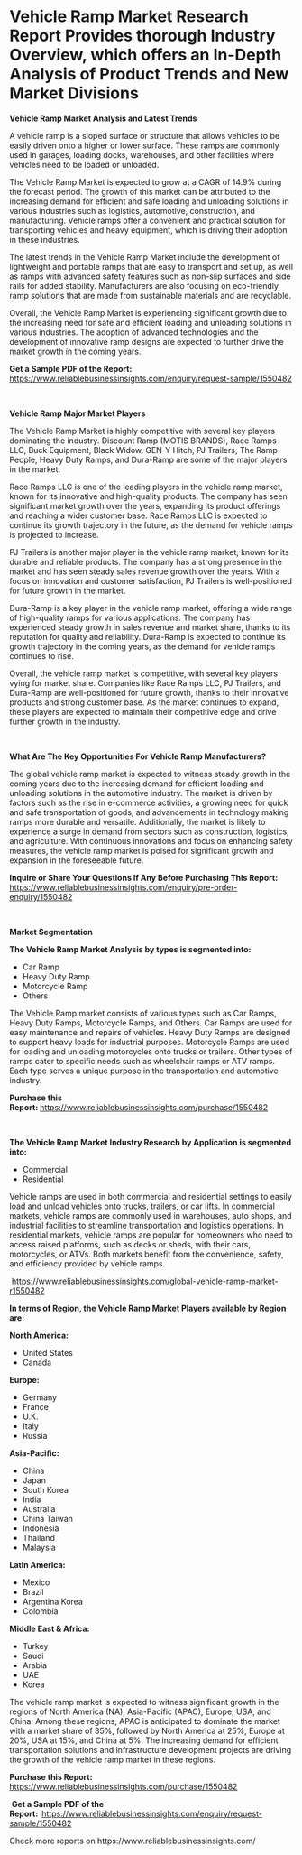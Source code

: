 <p><h1>Vehicle Ramp Market Research Report Provides thorough Industry Overview, which offers an In-Depth Analysis of Product Trends and New Market Divisions</h1></p><p><strong>Vehicle Ramp Market Analysis and Latest Trends</strong></p>
<p><p>A vehicle ramp is a sloped surface or structure that allows vehicles to be easily driven onto a higher or lower surface. These ramps are commonly used in garages, loading docks, warehouses, and other facilities where vehicles need to be loaded or unloaded.</p><p>The Vehicle Ramp Market is expected to grow at a CAGR of 14.9% during the forecast period. The growth of this market can be attributed to the increasing demand for efficient and safe loading and unloading solutions in various industries such as logistics, automotive, construction, and manufacturing. Vehicle ramps offer a convenient and practical solution for transporting vehicles and heavy equipment, which is driving their adoption in these industries.</p><p>The latest trends in the Vehicle Ramp Market include the development of lightweight and portable ramps that are easy to transport and set up, as well as ramps with advanced safety features such as non-slip surfaces and side rails for added stability. Manufacturers are also focusing on eco-friendly ramp solutions that are made from sustainable materials and are recyclable.</p><p>Overall, the Vehicle Ramp Market is experiencing significant growth due to the increasing need for safe and efficient loading and unloading solutions in various industries. The adoption of advanced technologies and the development of innovative ramp designs are expected to further drive the market growth in the coming years.</p></p>
<p><strong>Get a Sample PDF of the Report:&nbsp;</strong> <a href="https://www.reliablebusinessinsights.com/enquiry/request-sample/1550482">https://www.reliablebusinessinsights.com/enquiry/request-sample/1550482</a></p>
<p>&nbsp;</p>
<p><strong>Vehicle Ramp Major Market Players</strong></p>
<p><p>The Vehicle Ramp Market is highly competitive with several key players dominating the industry. Discount Ramp (MOTIS BRANDS), Race Ramps LLC, Buck Equipment, Black Widow, GEN-Y Hitch, PJ Trailers, The Ramp People, Heavy Duty Ramps, and Dura-Ramp are some of the major players in the market.</p><p>Race Ramps LLC is one of the leading players in the vehicle ramp market, known for its innovative and high-quality products. The company has seen significant market growth over the years, expanding its product offerings and reaching a wider customer base. Race Ramps LLC is expected to continue its growth trajectory in the future, as the demand for vehicle ramps is projected to increase.</p><p>PJ Trailers is another major player in the vehicle ramp market, known for its durable and reliable products. The company has a strong presence in the market and has seen steady sales revenue growth over the years. With a focus on innovation and customer satisfaction, PJ Trailers is well-positioned for future growth in the market.</p><p>Dura-Ramp is a key player in the vehicle ramp market, offering a wide range of high-quality ramps for various applications. The company has experienced steady growth in sales revenue and market share, thanks to its reputation for quality and reliability. Dura-Ramp is expected to continue its growth trajectory in the coming years, as the demand for vehicle ramps continues to rise.</p><p>Overall, the vehicle ramp market is competitive, with several key players vying for market share. Companies like Race Ramps LLC, PJ Trailers, and Dura-Ramp are well-positioned for future growth, thanks to their innovative products and strong customer base. As the market continues to expand, these players are expected to maintain their competitive edge and drive further growth in the industry.</p></p>
<p>&nbsp;</p>
<p><strong>What Are The Key Opportunities For Vehicle Ramp Manufacturers?</strong></p>
<p><p>The global vehicle ramp market is expected to witness steady growth in the coming years due to the increasing demand for efficient loading and unloading solutions in the automotive industry. The market is driven by factors such as the rise in e-commerce activities, a growing need for quick and safe transportation of goods, and advancements in technology making ramps more durable and versatile. Additionally, the market is likely to experience a surge in demand from sectors such as construction, logistics, and agriculture. With continuous innovations and focus on enhancing safety measures, the vehicle ramp market is poised for significant growth and expansion in the foreseeable future.</p></p>
<p><strong>Inquire or Share Your Questions If Any Before Purchasing This Report:</strong> <a href="https://www.reliablebusinessinsights.com/enquiry/pre-order-enquiry/1550482">https://www.reliablebusinessinsights.com/enquiry/pre-order-enquiry/1550482</a></p>
<p>&nbsp;</p>
<p><strong>Market Segmentation</strong></p>
<p><strong>The Vehicle Ramp Market Analysis by types is segmented into:</strong></p>
<p><ul><li>Car Ramp</li><li>Heavy Duty Ramp</li><li>Motorcycle Ramp</li><li>Others</li></ul></p>
<p><p>The Vehicle Ramp market consists of various types such as Car Ramps, Heavy Duty Ramps, Motorcycle Ramps, and Others. Car Ramps are used for easy maintenance and repairs of vehicles. Heavy Duty Ramps are designed to support heavy loads for industrial purposes. Motorcycle Ramps are used for loading and unloading motorcycles onto trucks or trailers. Other types of ramps cater to specific needs such as wheelchair ramps or ATV ramps. Each type serves a unique purpose in the transportation and automotive industry.</p></p>
<p><strong>Purchase this Report:&nbsp;</strong><a href="https://www.reliablebusinessinsights.com/purchase/1550482">https://www.reliablebusinessinsights.com/purchase/1550482</a></p>
<p>&nbsp;</p>
<p><strong>The Vehicle Ramp Market Industry Research by Application is segmented into:</strong></p>
<p><ul><li>Commercial</li><li>Residential</li></ul></p>
<p><p>Vehicle ramps are used in both commercial and residential settings to easily load and unload vehicles onto trucks, trailers, or car lifts. In commercial markets, vehicle ramps are commonly used in warehouses, auto shops, and industrial facilities to streamline transportation and logistics operations. In residential markets, vehicle ramps are popular for homeowners who need to access raised platforms, such as decks or sheds, with their cars, motorcycles, or ATVs. Both markets benefit from the convenience, safety, and efficiency provided by vehicle ramps.</p></p>
<p><a href="https://www.reliablebusinessinsights.com/global-vehicle-ramp-market-r1550482">&nbsp;https://www.reliablebusinessinsights.com/global-vehicle-ramp-market-r1550482</a></p>
<p><strong>In terms of Region, the Vehicle Ramp Market Players available by Region are:</strong></p>
<p>
    <p> <strong> North America: </strong>
        <ul>
            <li>United States</li>
            <li>Canada</li>
        </ul>
        </p> 
    <p> <strong> Europe: </strong>
        <ul>
            <li>Germany</li>
            <li>France</li>
            <li>U.K.</li>
            <li>Italy</li>
            <li>Russia</li>
        </ul>
        </p> 
    <p> <strong> Asia-Pacific: </strong>
        <ul>
            <li>China</li>
            <li>Japan</li>
            <li>South Korea</li>
            <li>India</li>
            <li>Australia</li>
            <li>China Taiwan</li>
            <li>Indonesia</li>
            <li>Thailand</li>
            <li>Malaysia</li>
        </ul>
        </p> 
    <p> <strong> Latin America: </strong>
        <ul>
            <li>Mexico</li>
            <li>Brazil</li>
            <li>Argentina Korea</li>
            <li>Colombia</li>
        </ul>
        </p> 
    <p> <strong> Middle East & Africa: </strong>
        <ul>
            <li>Turkey</li>
            <li>Saudi</li>
            <li>Arabia</li>
            <li>UAE</li>
            <li>Korea</li>
        </ul>
    </p>
    </p>
<p><p>The vehicle ramp market is expected to witness significant growth in the regions of North America (NA), Asia-Pacific (APAC), Europe, USA, and China. Among these regions, APAC is anticipated to dominate the market with a market share of 35%, followed by North America at 25%, Europe at 20%, USA at 15%, and China at 5%. The increasing demand for efficient transportation solutions and infrastructure development projects are driving the growth of the vehicle ramp market in these regions.</p></p>
<p><strong>Purchase this Report: </strong><a href="https://www.reliablebusinessinsights.com/purchase/1550482">https://www.reliablebusinessinsights.com/purchase/1550482</a></p>
<p>&nbsp;<strong>Get a Sample PDF of the Report:&nbsp;&nbsp;</strong><a href="https://www.reliablebusinessinsights.com/enquiry/request-sample/1550482">https://www.reliablebusinessinsights.com/enquiry/request-sample/1550482</a></p>
<p><strong></strong></p>
<p>Check more reports on https://www.reliablebusinessinsights.com/</p>
